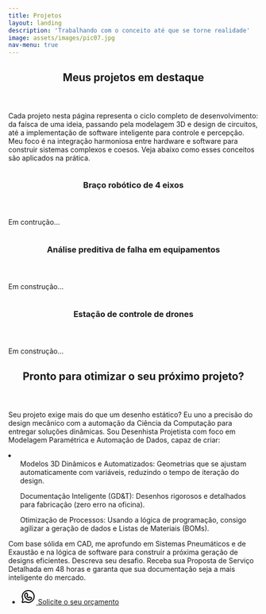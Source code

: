```yaml
---
title: Projetos
layout: landing
description: 'Trabalhando com o conceito até que se torne realidade'
image: assets/images/pic07.jpg
nav-menu: true
---
```


<!-- Main -->
<div id="main">

<!-- One -->
<section id="one">
	<div class="inner">
		<header class="major">
			<h2>Meus projetos em destaque</h2>
		</header>
		<p>Cada projeto nesta página representa o ciclo completo de desenvolvimento: da faísca de uma ideia, passando pela modelagem 3D e design de circuitos, até a implementação de software inteligente para controle e percepção. Meu foco é na integração harmoniosa entre hardware e software para construir sistemas complexos e coesos. Veja abaixo como esses conceitos são aplicados na prática.</p>
	</div>
</section>

<!-- Two -->
<section id="two" class="spotlights">
	<section>
		<a href="generic.html" class="image">
			<img src="{% link assets/images/robotic_arm.webp %}" alt="" data-position="center center" />
		</a>
		<div class="content">
			<div class="inner">
				<header class="major">
					<h3>Braço robótico de 4 eixos</h3>
				</header>
				<p>Em contrução...</p>
<!-- 				<ul class="actions">
					<li><a href="generic.html" class="button">Learn more</a></li>
				</ul> -->
			</div>
		</div>
	</section>
	<section>
		<a href="generic.html" class="image">
			<img src="{% link assets/images/pic09.jpg %}" alt="" data-position="top center" />
		</a>
		<div class="content">
			<div class="inner">
				<header class="major">
					<h3>Análise preditiva de falha em equipamentos</h3>
				</header>
				<p>Em construção...</p>
<!-- 				<ul class="actions">
					<li><a href="generic.html" class="button">Learn more</a></li>
				</ul> -->
			</div>
		</div>
	</section>
	<section>
		<a href="generic.html" class="image">
			<img src="{% link assets/images/pic10.jpg %}" alt="" data-position="25% 25%" />
		</a>
		<div class="content">
			<div class="inner">
				<header class="major">
					<h3>Estação de controle de drones</h3>
				</header>
				<p>Em construção...</p>
<!-- 				<ul class="actions">
					<li><a href="generic.html" class="button">Learn more</a></li>
				</ul> -->
			</div>
		</div>
	</section>

</section>

<!-- Three -->
<section id="three">
	<div class="inner">
		<header class="major">
			<h2>Pronto para otimizar o seu próximo projeto?</h2>
		</header>
		<p>Seu projeto exige mais do que um desenho estático? Eu uno a precisão do design mecânico com a automação da Ciência da Computação para entregar soluções dinâmicas.
		Sou Desenhista Projetista com foco em Modelagem Paramétrica e Automação de Dados, capaz de criar:
		<li>
			<ul>Modelos 3D Dinâmicos e Automatizados: Geometrias que se ajustam automaticamente com variáveis, reduzindo o tempo de iteração do design.</ul>
			<ul>Documentação Inteligente (GD&T): Desenhos rigorosos e detalhados para fabricação (zero erro na oficina).</ul>
			<ul>Otimização de Processos: Usando a lógica de programação, consigo agilizar a geração de dados e Listas de Materiais (BOMs).</ul>
		</li>
		Com base sólida em CAD, me aprofundo em Sistemas Pneumáticos e de Exaustão e na lógica de software para construir a próxima geração de designs eficientes.
		Descreva seu desafio. Receba sua Proposta de Serviço Detalhada em 48 horas e garanta que sua documentação seja a mais inteligente do mercado. </p>
		<ul class="actions">
			<li><a href="" class="button next"><svg xmlns="http://www.w3.org/2000/svg" width="32" height="32" fill="#000000" viewBox="0 0 256 256"><path d="M187.58,144.84l-32-16a8,8,0,0,0-8,.5l-14.69,9.8a40.55,40.55,0,0,1-16-16l9.8-14.69a8,8,0,0,0,.5-8l-16-32A8,8,0,0,0,104,64a40,40,0,0,0-40,40,88.1,88.1,0,0,0,88,88,40,40,0,0,0,40-40A8,8,0,0,0,187.58,144.84ZM152,176a72.08,72.08,0,0,1-72-72A24,24,0,0,1,99.29,80.46l11.48,23L101,118a8,8,0,0,0-.73,7.51,56.47,56.47,0,0,0,30.15,30.15A8,8,0,0,0,138,155l14.61-9.74,23,11.48A24,24,0,0,1,152,176ZM128,24A104,104,0,0,0,36.18,176.88L24.83,210.93a16,16,0,0,0,20.24,20.24l34.05-11.35A104,104,0,1,0,128,24Zm0,192a87.87,87.87,0,0,1-44.06-11.81,8,8,0,0,0-6.54-.67L40,216,52.47,178.6a8,8,0,0,0-.66-6.54A88,88,0,1,1,128,216Z"></path></svg> Solicite o seu orçamento</a></li>
		</ul>
	</div>
</section>

</div>
